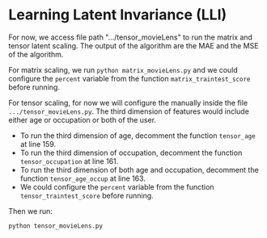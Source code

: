 # Learning Latent Invariance (LLI)


For now, we access file path ".../tensor_movieLens" to run the matrix and tensor latent scaling. The output of the algorithm are the MAE and the MSE of the algorithm.


For matrix scaling, we run ```python matrix_movieLens.py``` and we could configure the ```percent``` variable from the function ```matrix_traintest_score``` before running.


For tensor scaling, for now we will configure the  manually inside the file ```.../tensor_movieLens.py```. The third dimension of features would include either age or occupation or both of the user.

- To run the third dimension of age, decomment the function ```tensor_age``` at line 159.
- To run the third dimension of occupation, decomment the function ```tensor_occupation``` at line 161.
- To run the third dimension of both age and occupation, decomment the function ```tensor_age_occup``` at line 163.
- We could configure the ```percent``` variable from the function ```tensor_traintest_score``` before running.

Then we run: 

```python tensor_movieLens.py```
